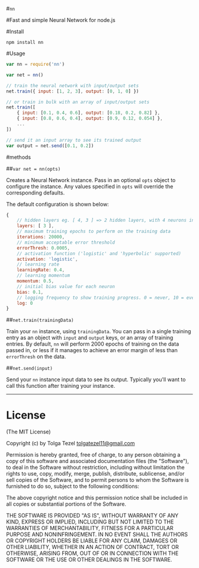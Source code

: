 #`nn`

#Fast and simple Neural Network for node.js

#Install
```
npm install nn
```

#Usage
```javascript
var nn = require('nn')

var net = nn()

// train the neural network with input/output sets
net.train({ input: [1, 2, 3], output: [0, 1, 0] })

// or train in bulk with an array of input/output sets
net.train([
    { input: [0.1, 0.4, 0.6], output: [0.18, 0.2, 0.82] },
    { input: [0.8, 0.6, 0.4], output: [0.9, 0.12, 0.054] },
    ...
])

// send it an input array to see its trained output
var output = net.send([0.1, 0.2])
```

#methods

##`var net = nn(opts)`

Creates a Neural Network instance. Pass in an optional `opts` object to configure the instance. Any values specified in `opts` will override the corresponding defaults.

The default configuration is shown below:
```javascript
{
    // hidden layers eg. [ 4, 3 ] => 2 hidden layers, with 4 neurons in the first, and 3 in the second.
    layers: [ 3 ],
    // maximum training epochs to perform on the training data
    iterations: 20000,
    // minimum acceptable error threshold
    errorThresh: 0.0005,
    // activation function ('logistic' and 'hyperbolic' supported)
    activation: 'logistic',
    // learning rate
    learningRate: 0.4,
    // learning momentum
    momentum: 0.5,
    // initial bias value for each neuron
    bias: 0.1,
    // logging frequency to show training progress. 0 = never, 10 = every 10 iterations.
    log: 0   
}
```

##`net.train(trainingData)`

Train your `nn` instance, using `trainingData`. You can pass in a single training entry as an object with `input` and `output` keys, or an array of training entries. By default, `nn` will perform 2000 epochs of training on the data passed in, or less if it manages to achieve an error margin of less than `errorThresh` on the data.

##`net.send(input)`

Send your `nn` instance input data to see its output. Typically you'll want to call this function after training your instance.

-------

# License 

(The MIT License)

Copyright (c) by Tolga Tezel <tolgatezel11@gmail.com>

Permission is hereby granted, free of charge, to any person obtaining a copy
of this software and associated documentation files (the "Software"), to deal
in the Software without restriction, including without limitation the rights
to use, copy, modify, merge, publish, distribute, sublicense, and/or sell
copies of the Software, and to permit persons to whom the Software is
furnished to do so, subject to the following conditions:

The above copyright notice and this permission notice shall be included in
all copies or substantial portions of the Software.

THE SOFTWARE IS PROVIDED "AS IS", WITHOUT WARRANTY OF ANY KIND, EXPRESS OR
IMPLIED, INCLUDING BUT NOT LIMITED TO THE WARRANTIES OF MERCHANTABILITY,
FITNESS FOR A PARTICULAR PURPOSE AND NONINFRINGEMENT. IN NO EVENT SHALL THE
AUTHORS OR COPYRIGHT HOLDERS BE LIABLE FOR ANY CLAIM, DAMAGES OR OTHER
LIABILITY, WHETHER IN AN ACTION OF CONTRACT, TORT OR OTHERWISE, ARISING FROM,
OUT OF OR IN CONNECTION WITH THE SOFTWARE OR THE USE OR OTHER DEALINGS IN
THE SOFTWARE.

